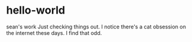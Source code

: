 # hello-world
sean's work
Just checking things out. I notice there's a cat obsession on the internet these days. I find that odd.
